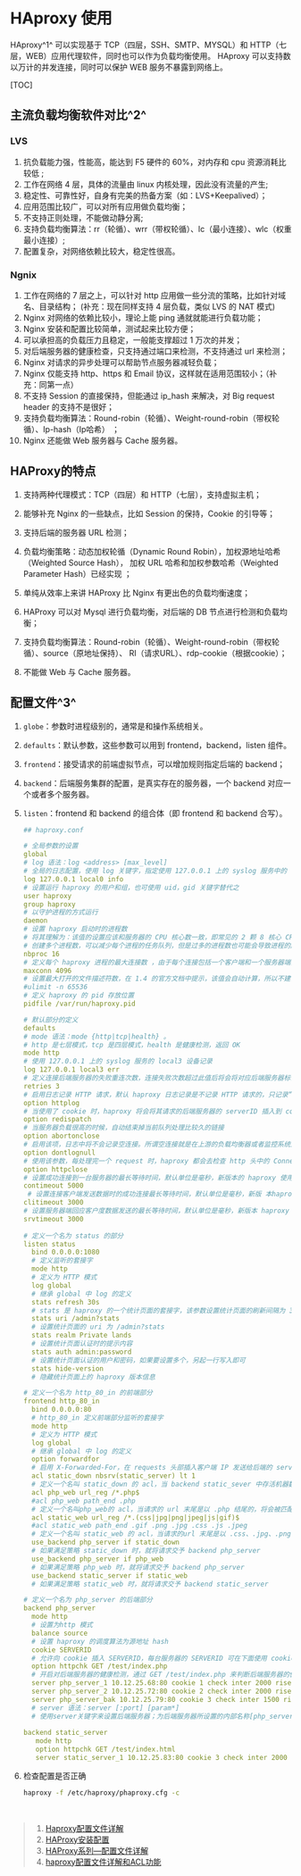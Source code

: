 # HAproxy 使用

HAproxy^1^ 可以实现基于 TCP（四层，SSH、SMTP、MYSQL）和 HTTP（七层，WEB）应用代理软件，同时也可以作为负载均衡使用。
​HAproxy 可以支持数以万计的并发连接，同时可以保护 WEB 服务不暴露到网络上。

[TOC]

## 主流负载均衡软件对比^2^

### LVS

1. 抗负载能力强，性能高，能达到 F5 硬件的 60%，对内存和 cpu 资源消耗比较低 ;
2. 工作在网络 4 层，具体的流量由 linux 内核处理，因此没有流量的产生;
3. 稳定性、可靠性好，自身有完美的热备方案（如：LVS+Keepalived）；
4. 应用范围比较广，可以对所有应用做负载均衡； 
5. 不支持正则处理，不能做动静分离;
6. 支持负载均衡算法：rr（轮循）、wrr（带权轮循）、lc（最小连接）、wlc（权重最小连接）; 
7. 配置复杂，对网络依赖比较大，稳定性很高。

###  Ngnix

 1. 工作在网络的 7 层之上，可以针对 http 应用做一些分流的策略，比如针对域名、目录结构； (补充：现在同样支持 4 层负载，类似 LVS 的 NAT 模式)
 2. Nginx 对网络的依赖比较小，理论上能 ping 通就就能进行负载功能； 
 3. Nginx 安装和配置比较简单，测试起来比较方便； 
 4. 可以承担高的负载压力且稳定，一般能支撑超过 1 万次的并发；
 5. 对后端服务器的健康检查，只支持通过端口来检测，不支持通过 url 来检测；
 6. Nginx 对请求的异步处理可以帮助节点服务器减轻负载； 
 7. Nginx 仅能支持 http、https 和 Email 协议，这样就在适用范围较小；（补充：同第一点）
 8. 不支持 Session 的直接保持，但能通过 ip_hash 来解决，对 Big request header 的支持不是很好；
 9. 支持负载均衡算法：Round-robin（轮循）、Weight-round-robin（带权轮循）、Ip-hash（Ip哈希） ；
 10. Nginx 还能做 Web 服务器与 Cache 服务器。

##  HAProxy的特点 

 1. 支持两种代理模式：TCP（四层）和 HTTP（七层），支持虚拟主机；

 2. 能够补充 Nginx 的一些缺点，比如 Session 的保持，Cookie 的引导等；

 3. 支持后端的服务器 URL 检测； 

 4. 负载均衡策略：动态加权轮循（Dynamic Round Robin），加权源地址哈希（Weighted Source Hash）， 加权 URL 哈希和加权参数哈希（Weighted Parameter Hash）已经实现 ；

 5. 单纯从效率上来讲 HAProxy 比 Nginx 有更出色的负载均衡速度； 

 6. HAProxy 可以对 Mysql 进行负载均衡，对后端的 DB 节点进行检测和负载均衡； 

 7. 支持负载均衡算法：Round-robin（轮循）、Weight-round-robin（带权轮循）、source（原地址保持）、 RI（请求URL）、rdp-cookie（根据cookie）； 

 8. 不能做 Web 与 Cache 服务器。

## 配置文件^3^

  1. `globe`：参数时进程级别的，通常是和操作系统相关。

  2. `defaults`：默认参数，这些参数可以用到 frontend，backend，listen 组件。

  3. `frontend`：接受请求的前端虚拟节点，可以增加规则指定后端的 backend；

  4. `backend`：后端服务集群的配置，是真实存在的服务器，一个 backend 对应一个或者多个服务器。

  5. `listen`：frontend 和 backend 的组合体（即 frontend 和 backend 合写）。

     ```yaml
     ## haproxy.conf
     
     # 全局参数的设置
     global   
     # log 语法：log <address> [max_level] 
     # 全局的日志配置，使用 log 关键字，指定使用 127.0.0.1 上的 syslog 服务中的 local0 日志设备，记录日志等级为 info
     log 127.0.0.1 local0 info
     # 设置运行 haproxy 的用户和组，也可使用 uid，gid 关键字替代之
     user haproxy
     group haproxy
     # 以守护进程的方式运行           
     daemon
     # 设置 haproxy 启动时的进程数
     # 将其理解为：该值的设置应该和服务器的 CPU 核心数一致，即常见的 2 颗 8 核心 CPU 的服务器，即共有 16 核心，则可以将其值设置为：<=16 
     # 创建多个进程数，可以减少每个进程的任务队列，但是过多的进程数也可能会导致进程的崩溃           
     nbproc 16
     # 定义每个 haproxy 进程的最大连接数 ，由于每个连接包括一个客户端和一个服务器端，所以单个进程的 TCP 会话最大数目将是该值的两倍。           
     maxconn 4096
     # 设置最大打开的文件描述符数，在 1.4 的官方文档中提示，该值会自动计算，所以不建议进行设置         
     #ulimit -n 65536
     # 定义 haproxy 的 pid 存放位置            
     pidfile /var/run/haproxy.pid
     
     # 默认部分的定义           
     defaults 
     # mode 语法：mode {http|tcp|health} 。
     # http 是七层模式，tcp 是四层模式，health 是健康检测，返回 OK 
     mode http
     # 使用 127.0.0.1 上的 syslog 服务的 local3 设备记录           
     log 127.0.0.1 local3 err
     # 定义连接后端服务器的失败重连次数，连接失败次数超过此值后将会将对应后端服务器标记为不可用         
     retries 3
     # 启用日志记录 HTTP 请求，默认 haproxy 日志记录是不记录 HTTP 请求的，只记录“时间[Jan 5 13:23:46] 日志服务器[127.0.0.1] 实例名已经 pid[haproxy[25218]] 信息[Proxy http_80_in stopped.]”，日志格式很简单。           
     option httplog
     # 当使用了 cookie 时，haproxy 将会将其请求的后端服务器的 serverID 插入到 cookie 中，以保证会话的 SESSION 持久性；而此时，如果后端的服务器宕掉了，但是客户端的 cookie 是不会刷新的，如果设置此参数，将会将客户的请求强制定向到另外一个后端 server 上，以保证服务的正常。           
     option redispatch
     # 当服务器负载很高的时候，自动结束掉当前队列处理比较久的链接           
     option abortonclose
     # 启用该项，日志中将不会记录空连接。所谓空连接就是在上游的负载均衡器或者监控系统为了探测该服务是否存活可用时，需要定期的连接或者获取某一固定的组件或页面，或者探测扫描端口是否在监听或开放等动作被称为空连接；官方文档中标注，如果该服务上游没有其他的负载均衡器的话，建议不要使用该参数，因为互联网上的恶意扫描或其他动作就不会被记录下来           
     option dontlognull
     # 使用该参数，每处理完一个 request 时，haproxy 都会去检查 http 头中的 Connection 的值，如果该值不是 close，haproxy 将会将其删除，如果该值为空将会添加为：Connection: close。使每个客户端和服务器端在完成一次传输后都会主动关闭 TCP 连接。与该参数类似的另外一个参数是 “option forceclose”，该参数的作用是强制关闭对外的服务通道，因为有的服务器端收到 Connection: close 时，也不会自动关闭 TCP 连接，如果客户端也不关闭，连接就会一直处于打开，直到超时。           
     option httpclose
     # 设置成功连接到一台服务器的最长等待时间，默认单位是毫秒，新版本的 haproxy 使用 timeout connect 替代，该参数向后兼容           
     contimeout 5000
      # 设置连接客户端发送数据时的成功连接最长等待时间，默认单位是毫秒，新版 本haproxy 使用 timeout client 替代。该参数向后兼容           
     clitimeout 3000
     # 设置服务器端回应客户度数据发送的最长等待时间，默认单位是毫秒，新版本 haproxy 使用 timeout server 替代。该参数向后兼容          
     srvtimeout 3000
                
     # 定义一个名为 status 的部分    
     listen status 
       bind 0.0.0.0:1080
       # 定义监听的套接字
       mode http
       # 定义为 HTTP 模式
       log global
       # 继承 global 中 log 的定义
       stats refresh 30s
       # stats 是 haproxy 的一个统计页面的套接字，该参数设置统计页面的刷新间隔为 30s
       stats uri /admin?stats
       # 设置统计页面的 uri 为 /admin?stats
       stats realm Private lands
       # 设置统计页面认证时的提示内容
       stats auth admin:password
       # 设置统计页面认证的用户和密码，如果要设置多个，另起一行写入即可
       stats hide-version
       # 隐藏统计页面上的 haproxy 版本信息
     
     # 定义一个名为 http_80_in 的前端部分
     frontend http_80_in 
       bind 0.0.0.0:80
       # http_80_in 定义前端部分监听的套接字
       mode http
       # 定义为 HTTP 模式
       log global
       # 继承 global 中 log 的定义
       option forwardfor
       # 启用 X-Forwarded-For，在 requests 头部插入客户端 IP 发送给后端的 server，使后端 server 获取到客户端的真实 IP
       acl static_down nbsrv(static_server) lt 1
       # 定义一个名叫 static_down 的 acl，当 backend static_sever 中存活机器数小于1时会被匹配到
       acl php_web url_reg /*.php$
       #acl php_web path_end .php
       # 定义一个名叫php_web的 acl，当请求的 url 末尾是以 .php 结尾的，将会被匹配到，上面两种写法任选其一
       acl static_web url_reg /*.(css|jpg|png|jpeg|js|gif)$
       #acl static_web path_end .gif .png .jpg .css .js .jpeg
       # 定义一个名叫 static_web 的 acl，当请求的url 末尾是以 .css、.jpg、.png、.jpeg、.js、.gif 结尾的，将会被匹配到，上面两种写法任选其一
       use_backend php_server if static_down
       # 如果满足策略 static_down 时，就将请求交予 backend php_server
       use_backend php_server if php_web
       # 如果满足策略 php_web 时，就将请求交予 backend php_server
       use_backend static_server if static_web
       # 如果满足策略 static_web 时，就将请求交予 backend static_server
     
     # 定义一个名为 php_server 的后端部分
     backend php_server 
       mode http
       # 设置为http 模式
       balance source
       # 设置 haproxy 的调度算法为源地址 hash
       cookie SERVERID
       # 允许向 cookie 插入 SERVERID，每台服务器的 SERVERID 可在下面使用 cookie 关键字定义
       option httpchk GET /test/index.php
       # 开启对后端服务器的健康检测，通过 GET /test/index.php 来判断后端服务器的健康情况
       server php_server_1 10.12.25.68:80 cookie 1 check inter 2000 rise 3 fall 3 weight 2
       server php_server_2 10.12.25.72:80 cookie 2 check inter 2000 rise 3 fall 3 weight 1
       server php_server_bak 10.12.25.79:80 cookie 3 check inter 1500 rise 3 fall 3 backup
       # server 语法：server [:port] [param*] 
       # 使用server关键字来设置后端服务器；为后端服务器所设置的内部名称[php_server_1]，该名称将会呈现在日志或警报中、后端服务器的IP地址，支持端口映射[10.12.25.68:80]、指定该服务器的SERVERID为1[cookie 1]、接受健康监测[check]、监测的间隔时长，单位毫秒[inter 2000]、监测正常多少次后被认为后端服务器是可用的[rise 3]、监测失败多少次后被认为后端服务器是不可用的[fall 3]、分发的权重[weight 2]、最后为备份用的后端服务器，当正常的服务器全部都宕机后，才会启用备份服务器[backup]
         
     backend static_server
        mode http
        option httpchk GET /test/index.html
        server static_server_1 10.12.25.83:80 cookie 3 check inter 2000 rise 3 fall 3
     ```

  6. 检查配置是否正确

     ```bash
     haproxy -f /etc/haproxy/phaproxy.cfg -c
     ```

<br/>

> 1. [Haproxy配置文件详解](https://www.jianshu.com/p/b671610b5cea)
> 2. [HAProxy安装配置](https://www.jianshu.com/p/92677d58b6f1)
> 3. [HAProxy系列—配置文件详解](https://blog.csdn.net/u012758088/article/details/78643704)
> 4. [haproxy配置文件详解和ACL功能](https://www.cnblogs.com/f-ck-need-u/p/8502593.html)
